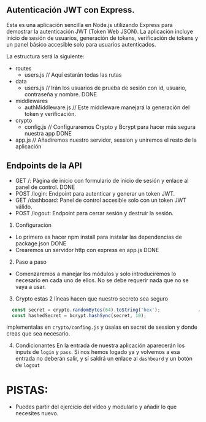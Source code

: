 ## Autenticación JWT con Express. 

Esta es una aplicación sencilla en Node.js utilizando Express para demostrar la autenticación JWT (Token Web JSON). La aplicación incluye inicio de sesión de usuarios, generación de tokens, verificación de tokens y un panel básico accesible solo para usuarios autenticados.

La estructura será la siguiente:
- routes 
  - users.js // Aquí estarán todas las rutas
- data
  - users.js // Irán los usuarios de prueba de sesión con id, usuario, contraseña y nombre.    DONE
- middlewares
  - authMiddleware.js // Este middleware manejará la generación del token y verificación.
- crypto
  - config.js // Configuraremos Crypto y Bcrypt para hacer más segura nuestra app       DONE
- app.js // Añadiremos nuestro servidor, session y uniremos el resto de la aplicación

## Endpoints de la API
- GET /: Página de inicio con formulario de inicio de sesión y enlace al panel de control.    DONE
- POST /login: Endpoint para autenticar y generar un token JWT.
- GET /dashboard: Panel de control accesible solo con un token JWT válido.
- POST /logout: Endpoint para cerrar sesión y destruir la sesión.

1. Configuración
- Lo primero es hacer npm install para instalar las dependencias de package.json        DONE
- Crearemos un servidor http con express en app.js                  DONE

2. Paso a paso 
- Comenzaremos a manejar los módulos y solo introduciremos lo necesario en cada uno de ellos. No se debe requerir nada que no se vaya a usar.

3. Crypto
estas 2 líneas hacen que nuestro secreto sea seguro
``` javascript
  const secret = crypto.randomBytes(64).toString('hex');              //DONE
  const hashedSecret = bcrypt.hashSync(secret, 10);
```
implementalas en `crypto/confing.js` y úsalas en secret de session y donde creas que sea necesario. 

4. Condicionantes
En la entrada de nuestra aplicación aparecerán los inputs de `login` y `pass`. Si nos hemos logado ya y volvemos a esa entrada no deberán salir, y sí saldrá un enlace al `dashboard` y un botón de `logout`

# PISTAS:
- Puedes partir del ejercicio del vídeo y modularlo y añadir lo que necesites nuevo.